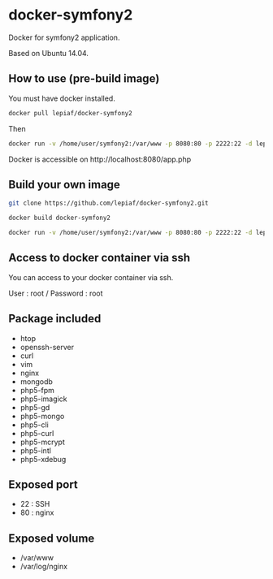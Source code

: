 # docker-symfony2

Docker for symfony2 application.

Based on Ubuntu 14.04.

## How to use (pre-build image)

You must have docker installed.

```bash
docker pull lepiaf/docker-symfony2
```

Then

```bash
docker run -v /home/user/symfony2:/var/www -p 8080:80 -p 2222:22 -d lepiaf/docker-symfony2
```

Docker is accessible on http://localhost:8080/app.php

## Build your own image

```bash
git clone https://github.com/lepiaf/docker-symfony2.git
```

```bash
docker build docker-symfony2
```

```bash
docker run -v /home/user/symfony2:/var/www -p 8080:80 -p 2222:22 -d lepiaf/docker-symfony2
```

## Access to docker container via ssh

You can access to your docker container via ssh.

User : root / Password : root

## Package included
* htop
* openssh-server
* curl
* vim
* nginx
* mongodb
* php5-fpm
* php5-imagick
* php5-gd
* php5-mongo
* php5-cli
* php5-curl
* php5-mcrypt
* php5-intl
* php5-xdebug

## Exposed port
* 22 : SSH
* 80 : nginx

## Exposed volume
* /var/www
* /var/log/nginx
